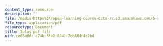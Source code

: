 ```yaml
---
content_type: resource
description: ''
file: /media/https%3A/open-learning-course-data-rc.s3.amazonaws.com/6-s897-machine-learning-for-healthcare-spring-2019/ce66a66ea74b35a208417cb884f4c2bd_aJqgO8e37_g.pdf
file_type: application/pdf
resourcetype: Document
title: 3play pdf file
uid: ce66a66e-a74b-35a2-0841-7cb884f4c2bd
---
```

